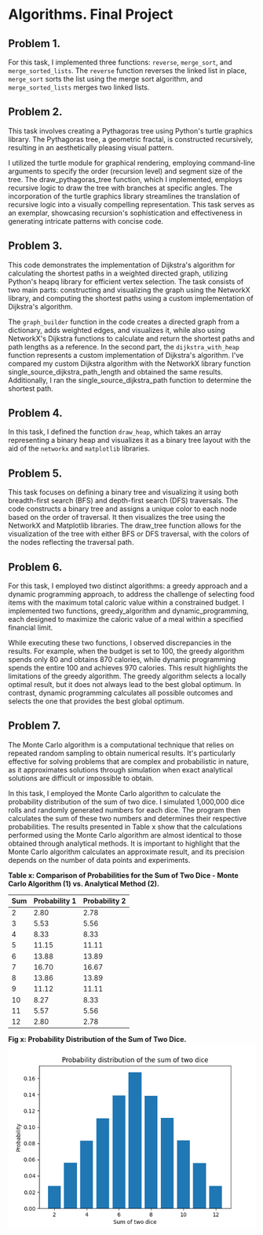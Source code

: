 # Algorithms. Final Project

## Problem 1.

For this task, I implemented three functions: `reverse`, `merge_sort`, and `merge_sorted_lists`. The `reverse` function reverses the linked list in place, `merge_sort` sorts the list using the merge sort algorithm, and `merge_sorted_lists` merges two linked lists.

## Problem 2.

This task involves creating a Pythagoras tree using Python's turtle graphics library. The Pythagoras tree, a geometric fractal, is constructed recursively, resulting in an aesthetically pleasing visual pattern.

I utilized the turtle module for graphical rendering, employing command-line arguments to specify the order (recursion level) and segment size of the tree. The draw_pythagoras_tree function, which I implemented, employs recursive logic to draw the tree with branches at specific angles. The incorporation of the turtle graphics library streamlines the translation of recursive logic into a visually compelling representation. This task serves as an exemplar, showcasing recursion's sophistication and effectiveness in generating intricate patterns with concise code.

## Problem 3.

This code demonstrates the implementation of Dijkstra's algorithm for calculating the shortest paths in a weighted directed graph, utilizing Python's heapq library for efficient vertex selection. The task consists of two main parts: constructing and visualizing the graph using the NetworkX library, and computing the shortest paths using a custom implementation of Dijkstra's algorithm.

The `graph_builder` function in the code creates a directed graph from a dictionary, adds weighted edges, and visualizes it, while also using NetworkX's Dijkstra functions to calculate and return the shortest paths and path lengths as a reference. In the second part, the `dijkstra_with_heap` function represents a custom implementation of Dijkstra's algorithm. I've compared my custom Dijkstra algorithm with the NetworkX library function single_source_dijkstra_path_length and obtained the same results. Additionally, I ran the single_source_dijkstra_path function to determine the shortest path.

## Problem 4.

In this task, I defined the function `draw_heap`, which takes an array representing a binary heap and visualizes it as a binary tree layout with the aid of the `networkx` and `matplotlib` libraries.

## Problem 5.

This task focuses on defining a binary tree and visualizing it using both breadth-first search (BFS) and depth-first search (DFS) traversals. The code constructs a binary tree and assigns a unique color to each node based on the order of traversal. It then visualizes the tree using the NetworkX and Matplotlib libraries. The draw_tree function allows for the visualization of the tree with either BFS or DFS traversal, with the colors of the nodes reflecting the traversal path.

## Problem 6.

For this task, I employed two distinct algorithms: a greedy approach and a dynamic programming approach, to address the challenge of selecting food items with the maximum total caloric value within a constrained budget. I implemented two functions, greedy_algorithm and dynamic_programming, each designed to maximize the caloric value of a meal within a specified financial limit.

While executing these two functions, I observed discrepancies in the results. For example, when the budget is set to 100, the greedy algorithm spends only 80 and obtains 870 calories, while dynamic programming spends the entire 100 and achieves 970 calories. This result highlights the limitations of the greedy algorithm. The greedy algorithm selects a locally optimal result, but it does not always lead to the best global optimum. In contrast, dynamic programming calculates all possible outcomes and selects the one that provides the best global optimum.

## Problem 7.

The Monte Carlo algorithm is a computational technique that relies on repeated random sampling to obtain numerical results. It's particularly effective for solving problems that are complex and probabilistic in nature, as it approximates solutions through simulation when exact analytical solutions are difficult or impossible to obtain.

In this task, I employed the Monte Carlo algorithm to calculate the probability distribution of the sum of two dice. I simulated 1,000,000 dice rolls and randomly generated numbers for each dice. The program then calculates the sum of these two numbers and determines their respective probabilities. The results presented in Table x show that the calculations performed using the Monte Carlo algorithm are almost identical to those obtained through analytical methods. It is important to highlight that the Monte Carlo algorithm calculates an approximate result, and its precision depends on the number of data points and experiments.

**Table x: Comparison of Probabilities for the Sum of Two Dice - Monte Carlo Algorithm (1) vs. Analytical Method (2).**

| Sum | Probability 1 | Probability 2 |
| --- | ------------- | ------------- |
| 2   | 2.80          | 2.78          |
| 3   | 5.53          | 5.56          |
| 4   | 8.33          | 8.33          |
| 5   | 11.15         | 11.11         |
| 6   | 13.88         | 13.89         |
| 7   | 16.70         | 16.67         |
| 8   | 13.86         | 13.89         |
| 9   | 11.12         | 11.11         |
| 10  | 8.27          | 8.33          |
| 11  | 5.57          | 5.56          |
| 12  | 2.80          | 2.78          |

**Fig x: Probability Distribution of the Sum of Two Dice.**
![Probability Distribution of the Sum of Two Dice](ex7.png)

